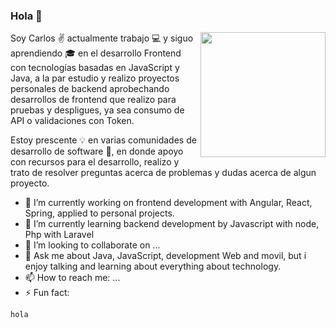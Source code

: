 ### Hola 👋  


<img align="right" width="200" height="200" src="https://media1.tenor.com/images/e0f076e4cad5306aecf07ebae17c3da5/tenor.gif?itemid=17765599">


Soy Carlos :v: actualmente trabajo :computer: y siguo aprendiendo :mortar_board: en el desarrollo Frontend con tecnologías basadas en JavaScript y Java, a la par estudio y realizo proyectos personales de backend aprobechando desarrollos de frontend que realizo para pruebas y despligues, ya sea consumo de API o validaciones con Token.

Estoy prescente :bulb: en varias comunidades de desarrollo de software :space_invader:, en donde apoyo con recursos para el desarrollo, realizo y trato de resolver preguntas acerca de problemas y dudas acerca de algun proyecto.


- 🔭 I’m currently working on frontend development with Angular, React, Spring, applied to personal projects.
- 🌱 I’m currently learning backend development by Javascript with node, Php with Laravel
- 👯 I’m looking to collaborate on ...
- 💬 Ask me about Java, JavaScript, development Web and movil, but i enjoy talking and learning about everything about technology.
- 📫 How to reach me: ...
- ⚡ Fun fact: 

```bash
hola
```
